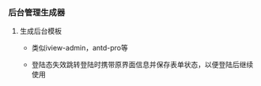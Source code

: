 ### 后台管理生成器

1. 生成后台模板

   - 类似iview-admin，antd-pro等

   - 登陆态失效跳转登陆时携带原界面信息并保存表单状态，以便登陆后继续使用

     